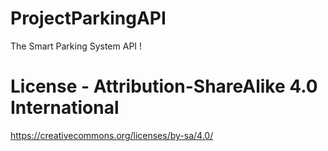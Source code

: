 # ProjectParkingAPI
The Smart Parking System API !

# License - Attribution-ShareAlike 4.0 International
https://creativecommons.org/licenses/by-sa/4.0/
